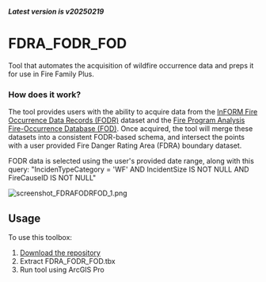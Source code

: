 ***Latest version is v20250219***

# FDRA_FODR_FOD

Tool that automates the acquisition of wildfire occurrence data and preps it for use in Fire Family Plus.

### How does it work?

The tool provides users with the ability to acquire data from the [InFORM Fire Occurrence Data Records (FODR)](https://data-nifc.opendata.arcgis.com/datasets/nifc::inform-fire-occurrence-data-records/about) dataset and the [Fire Program Analysis Fire-Occurrence Database (FOD)](https://www.fs.usda.gov/rds/archive/catalog/RDS-2013-0009.6). Once acquired, the tool will merge these datasets into a consistent FODR-based schema, and intersect the points with a user provided Fire Danger Rating Area (FDRA) boundary dataset.

FODR data is selected using the user's provided date range, along with this query: "IncidenTypeCategory = 'WF' AND IncidentSize IS NOT NULL AND FireCauseID IS NOT NULL"

![screenshot_FDRAFODRFOD_1.png](https://raw.githubusercontent.com/mpanunto/FDRA_FODR_FOD/main/docs/screenshot_FDRAFODRFOD_1.png)



## Usage

To use this toolbox:
1. [Download the repository](https://github.com/mpanunto/FDRA_FODR_FOD/archive/refs/heads/main.zip)
2. Extract FDRA_FODR_FOD.tbx
3. Run tool using ArcGIS Pro
